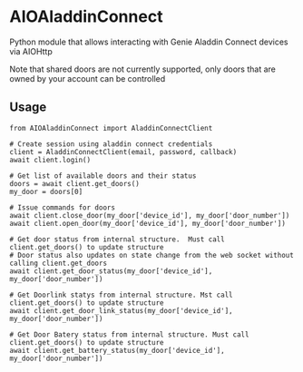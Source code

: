 # AIOAladdinConnect
Python module that allows interacting with Genie Aladdin Connect devices via AIOHttp

Note that shared doors are not currently supported, only doors that are owned by your account can be controlled

## Usage
```
from AIOAladdinConnect import AladdinConnectClient

# Create session using aladdin connect credentials
client = AladdinConnectClient(email, password, callback)
await client.login()

# Get list of available doors and their status
doors = await client.get_doors()
my_door = doors[0]

# Issue commands for doors
await client.close_door(my_door['device_id'], my_door['door_number'])
await client.open_door(my_door['device_id'], my_door['door_number'])

# Get door status from internal structure.  Must call client.get_doors() to update structure
# Door status also updates on state change from the web socket without calling client.get_doors
await client.get_door_status(my_door['device_id'], my_door['door_number'])

# Get Doorlink statys from internal structure. Mst call client.get_doors() to update structure
await client.get_door_link_status(my_door['device_id'], my_door['door_number'])

# Get Door Batery status from internal structure. Must call client.get_doors() to update structure
await client.get_battery_status(my_door['device_id'], my_door['door_number'])

```


